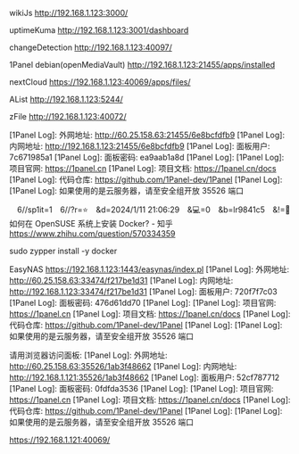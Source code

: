 
wikiJs
http://192.168.1.123:3000/

uptimeKuma
http://192.168.1.123:3001/dashboard

changeDetection
http://192.168.1.123:40097/

1Panel debian(openMediaVault)
http://192.168.1.123:21455/apps/installed

nextCloud 
https://192.168.1.123:40069/apps/files/

AList
http://192.168.1.123:5244/

zFile 
http://192.168.1.123:40072/

[1Panel Log]: 外网地址: http://60.25.158.63:21455/6e8bcfdfb9
[1Panel Log]: 内网地址: http://192.168.1.123:21455/6e8bcfdfb9
[1Panel Log]: 面板用户: 7c671985a1
[1Panel Log]: 面板密码: ea9aab1a8d
[1Panel Log]:
[1Panel Log]: 项目官网: https://1panel.cn
[1Panel Log]: 项目文档: https://1panel.cn/docs
[1Panel Log]: 代码仓库: https://github.com/1Panel-dev/1Panel
[1Panel Log]:
[1Panel Log]: 如果使用的是云服务器，请至安全组开放 35526 端口

　6//sp1it=1　6//?r=⭐　&d=2024/1/11 21:06:29　&💻=0　&b=lr9841c5　&!=🌸
如何在 OpenSUSE 系统上安装 Docker? - 知乎
https://www.zhihu.com/question/570334359

sudo zypper install -y docker

EasyNAS
https://192.168.1.123:1443/easynas/index.pl
[1Panel Log]: 外网地址: http://60.25.158.63:33474/f217be1d31
[1Panel Log]: 内网地址: http://192.168.1.123:33474/f217be1d31
[1Panel Log]: 面板用户: 720f7f7c03
[1Panel Log]: 面板密码: 476d61dd70
[1Panel Log]:
[1Panel Log]: 项目官网: https://1panel.cn
[1Panel Log]: 项目文档: https://1panel.cn/docs
[1Panel Log]: 代码仓库: https://github.com/1Panel-dev/1Panel
[1Panel Log]:
[1Panel Log]: 如果使用的是云服务器，请至安全组开放 35526 端口

请用浏览器访问面板:
[1Panel Log]: 外网地址: http://60.25.158.63:35526/1ab3f48662
[1Panel Log]: 内网地址: http://192.168.1.121:35526/1ab3f48662
[1Panel Log]: 面板用户: 52cf787712
[1Panel Log]: 面板密码: 0fdfda3536
[1Panel Log]:
[1Panel Log]: 项目官网: https://1panel.cn
[1Panel Log]: 项目文档: https://1panel.cn/docs
[1Panel Log]: 代码仓库: https://github.com/1Panel-dev/1Panel
[1Panel Log]:
[1Panel Log]: 如果使用的是云服务器，请至安全组开放 35526 端口

https://192.168.1.121:40069/
